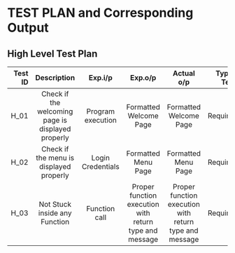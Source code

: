 # TEST PLAN and Corresponding Output

## High Level Test Plan
| Test ID | Description | Exp.i/p | Exp.o/p | Actual o/p | Type of Test |
| -------:|:-----------:|:-------:|:-------:|:----------:|:------------:|
| H_01 | Check if the welcoming page is displayed properly | Program execution | Formatted Welcome Page | Formatted Welcome Page | Requirement
| H_02 | Check if the menu is displayed properly | Login Credentials | Formatted Menu Page | Formatted Menu Page | Requirement
| H_03 | Not Stuck inside any Function | Function call | Proper function execution with return type and message | Proper function execution with return type and message | Requirement
